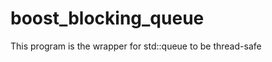 boost_blocking_queue
====================
This program is the wrapper for std::queue to be thread-safe
